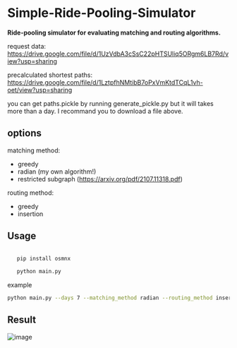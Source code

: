 # Simple-Ride-Pooling-Simulator

<b>Ride-pooling simulator for evaluating matching and routing
algorithms.</b>



request data:
https://drive.google.com/file/d/1UzVdbA3cSsC22pHTSUliq5ORgm6LB7Rd/view?usp=sharing

precalculated shortest paths:
https://drive.google.com/file/d/1LztpfhNMtibB7oPxVmKtdTCqL1vh-oet/view?usp=sharing

you can get paths.pickle by running generate_pickle.py but it will takes more than a day. I recommand you to download a file above.

 ## options
 
 matching method:
 - greedy
 - radian (my own algorithm!)
 - restricted subgraph (https://arxiv.org/pdf/2107.11318.pdf)
 
 
 routing method:
 - greedy
 - insertion

## Usage

 ```bash
 
    pip install osmnx
    
    python main.py

 ```

example
 
 ```bash
 python main.py --days 7 --matching_method radian --routing_method insertion --vehicles 1000
 ```
 
 ## Result
 
 ![image](https://user-images.githubusercontent.com/28619620/144733396-b210dd94-4c70-45d1-bb85-c10eda1dc90e.png)
